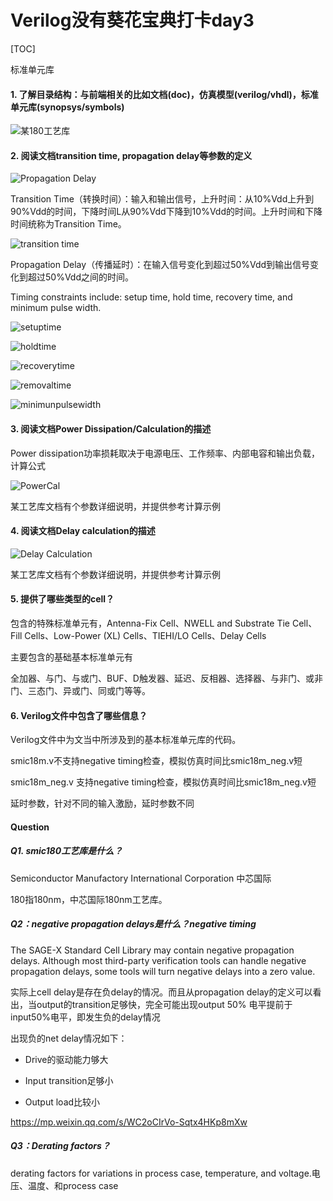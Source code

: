 # Verilog没有葵花宝典打卡day3

[TOC]

标准单元库

#### 1. 了解目录结构：与前端相关的比如文档(doc)，仿真模型(verilog/vhdl)，标准单元库(synopsys/symbols)

![某180工艺库](https://ws3.sinaimg.cn/large/006C4SD7ly1g2dzfgabvyj30ri0oq766.jpg)

#### 2. 阅读文档transition time, propagation delay等参数的定义

![Propagation Delay](https://wx2.sinaimg.cn/large/006C4SD7ly1g2dtqwlevcj30h506r747.jpg)

Transition Time（转换时间）：输入和输出信号，上升时间：从10%Vdd上升到90%Vdd的时间，下降时间L从90%Vdd下降到10%Vdd的时间。上升时间和下降时间统称为Transition Time。

![transition time](https://wx3.sinaimg.cn/large/006C4SD7ly1g2dts5zuxnj30hl066aa0.jpg)

Propagation Delay（传播延时）：在输入信号变化到超过50%Vdd到输出信号变化到超过50%Vdd之间的时间。

Timing constraints include: setup time, hold time, recovery time, and minimum pulse width.

![setuptime](https://ws1.sinaimg.cn/large/006C4SD7ly1g2dueh40enj30gq06igli.jpg)



![holdtime](https://wx1.sinaimg.cn/large/006C4SD7ly1g2dueh1ke7j30gm06ia9y.jpg)

![recoverytime](https://ws2.sinaimg.cn/large/006C4SD7ly1g2dujj00dyj30gu06mmx3.jpg)

![removaltime](https://ws1.sinaimg.cn/large/006C4SD7ly1g2dukpivylj30gl06umx3.jpg)

![minimunpulsewidth](https://wx2.sinaimg.cn/large/006C4SD7ly1g2dum328vij30go05xdfr.jpg)



#### 3. 阅读文档Power Dissipation/Calculation的描述

Power dissipation功率损耗取决于电源电压、工作频率、内部电容和输出负载，计算公式

![PowerCal](https://wx4.sinaimg.cn/large/006C4SD7ly1g2dux8lflij30es028mx1.jpg)

某工艺库文档有个参数详细说明，并提供参考计算示例

#### 4. 阅读文档Delay calculation的描述

![Delay Calculation](https://ws2.sinaimg.cn/large/006C4SD7ly1g2duwafrxxj30ge03gt8l.jpg)

某工艺库文档有个参数详细说明，并提供参考计算示例

#### 5. 提供了哪些类型的cell？

包含的特殊标准单元有，Antenna-Fix Cell、NWELL and Substrate Tie Cell、Fill Cells、Low-Power (XL) Cells、TIEHI/LO Cells、Delay Cells

主要包含的基础基本标准单元有

全加器、与门、与或门、BUF、D触发器、延迟、反相器、选择器、与非门、或非门、三态门、异或门、同或门等等。

#### 6. Verilog文件中包含了哪些信息？

Verilog文件中为文当中所涉及到的基本标准单元库的代码。

smic18m.v不支持negative timing检查，模拟仿真时间比smic18m_neg.v短

smic18m_neg.v 支持negative timing检查，模拟仿真时间比smic18m_neg.v短

延时参数，针对不同的输入激励，延时参数不同

#### Question

##### Q1. smic180工艺库是什么？

Semiconductor Manufactory International Corporation 中芯国际

180指180nm，中芯国际180nm工艺库。

##### Q2：negative propagation delays是什么？negative timing

The SAGE-X Standard Cell Library may contain negative propagation delays. Although most third-party verification tools can handle negative propagation delays, some tools will turn negative delays into a zero value.

实际上cell delay是存在负delay的情况。而且从propagation delay的定义可以看出，当output的transition足够快，完全可能出现output 50% 电平提前于input50%电平，即发生负的delay情况

出现负的net delay情况如下：

- Drive的驱动能力够大

- Input transition足够小

- Output load比较小

https://mp.weixin.qq.com/s/WC2oCIrVo-Sqtx4HKp8mXw



##### Q3：Derating factors？

derating factors for variations in process case, temperature, and voltage.电压、温度、和process case